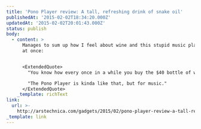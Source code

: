 ```yaml
---
title: 'Pono Player review: A tall, refreshing drink of snake oil'
publishedAt: '2015-02-02T18:34:20.000Z'
updatedAt: '2015-02-02T20:01:43.000Z'
status: publish
body:
  - content: >
      Manages to sum up how I feel about wine and this stupid music player all
      at once:


      <ExtendedQuote>
        "You know how every once in a while you buy the $40 bottle of wine instead of the $8 one, thinking you're gonna have a special dinner or something?" Senior Reviews Editor Lee Hutchinson wrote over instant message. "And you get home, and you make the salmon or the pasta or whatever and you light the candles? And you pour the wine, swirl it like they do in Sideways so that it looks like you know what you're doing... you bring it to your lips and after smelling it—it smells like wine—you have a sip? And it's like… yeah, I guess this tastes good or something, but really it just tastes like wine?

        "The Pono Player is kinda like that, but for music."
      </ExtendedQuote>
    _template: richText
link:
  url: >-
    http://arstechnica.com/gadgets/2015/02/pono-player-review-a-tall-refreshing-drink-of-snake-oil/
_template: link
---
```


